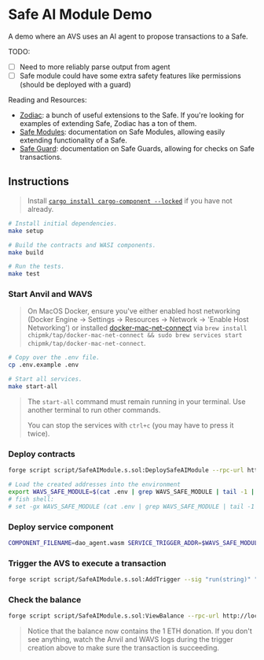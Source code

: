 # Safe AI Module Demo

A demo where an AVS uses an AI agent to propose transactions to a Safe.

TODO:

- [ ] Need to more reliably parse output from agent
- [ ] Safe module could have some extra safety features like permissions (should be deployed with a guard)

Reading and Resources:

- [Zodiac](https://www.zodiac.wiki/documentation): a bunch of useful extensions to the Safe. If you're looking for examples of extending Safe, Zodiac has a ton of them.
- [Safe Modules](https://docs.safe.global/advanced/smart-account-modules): documentation on Safe Modules, allowing easily extending functionality of a Safe.
- [Safe Guard](https://docs.safe.global/advanced/smart-account-guards): documentation on Safe Guards, allowing for checks on Safe transactions.

## Instructions

> Install [`cargo install cargo-component --locked`](https://github.com/bytecodealliance/cargo-component#installation) if you have not already.

```bash
# Install initial dependencies.
make setup

# Build the contracts and WASI components.
make build

# Run the tests.
make test
```

### Start Anvil and WAVS

> On MacOS Docker, ensure you've either enabled host networking (Docker Engine -> Settings -> Resources -> Network -> 'Enable Host Networking') or installed [docker-mac-net-connect](https://github.com/chipmk/docker-mac-net-connect) via `brew install chipmk/tap/docker-mac-net-connect && sudo brew services start chipmk/tap/docker-mac-net-connect`.

```bash
# Copy over the .env file.
cp .env.example .env

# Start all services.
make start-all
```

> The `start-all` command must remain running in your terminal. Use another terminal to run other commands.
>
> You can stop the services with `ctrl+c` (you may have to press it twice).

### Deploy contracts

```bash
forge script script/SafeAIModule.s.sol:DeploySafeAIModule --rpc-url http://localhost:8545 --broadcast

# Load the created addresses into the environment
export WAVS_SAFE_MODULE=$(cat .env | grep WAVS_SAFE_MODULE | tail -1 | cut -d '=' -f 2)
# fish shell:
# set -gx WAVS_SAFE_MODULE (cat .env | grep WAVS_SAFE_MODULE | tail -1 | cut -d '=' -f 2)
```

### Deploy service component

```bash
COMPONENT_FILENAME=dao_agent.wasm SERVICE_TRIGGER_ADDR=$WAVS_SAFE_MODULE SERVICE_SUBMISSION_ADDR=$WAVS_SAFE_MODULE make deploy-service
```

### Trigger the AVS to execute a transaction

```bash
forge script script/SafeAIModule.s.sol:AddTrigger --sig "run(string)" "We should donate 1 ETH to 0xDf3679681B87fAE75CE185e4f01d98b64Ddb64a3." --rpc-url http://localhost:8545 --broadcast
```

### Check the balance

```bash
forge script script/SafeAIModule.s.sol:ViewBalance --rpc-url http://localhost:8545
```

> Notice that the balance now contains the 1 ETH donation. If you don't see anything, watch the Anvil and WAVS logs during the trigger creation above to make sure the transaction is succeeding.
